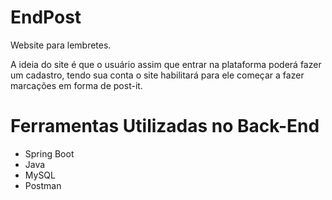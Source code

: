 # EndPost
Website para lembretes.

A ideia do site é que o usuário assim que entrar na plataforma poderá fazer um cadastro, tendo sua conta o site habilitará para ele começar a fazer marcações em forma de post-it.

# Ferramentas Utilizadas no Back-End

- Spring Boot
- Java
- MySQL
- Postman
